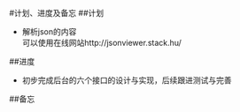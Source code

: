 #计划、进度及备忘
##计划
* 解析json的内容  
可以使用在线网站http://jsonviewer.stack.hu/

##进度
* 初步完成后台的六个接口的设计与实现，后续跟进测试与完善  

##备忘
